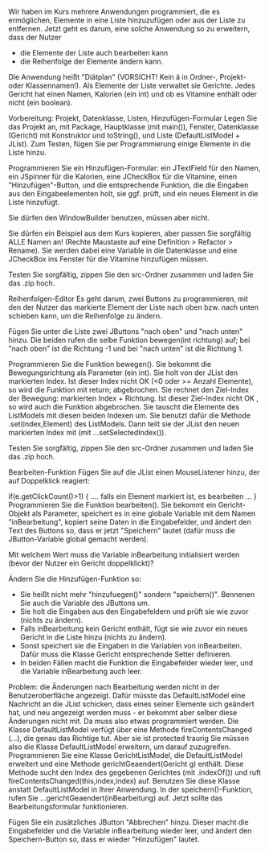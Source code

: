 Wir haben im Kurs mehrere Anwendungen programmiert, die es ermöglichen, Elemente in eine Liste hinzuzufügen oder aus der Liste zu entfernen. Jetzt geht es darum, eine solche Anwendung so zu erweitern, dass der Nutzer
- die Elemente der Liste auch bearbeiten kann
- die Reihenfolge der Elemente ändern kann.

Die Anwendung heißt "Diätplan" (VORSICHT! Kein ä in Ordner-, Projekt- oder Klassennamen!). Als Elemente der Liste verwaltet sie Gerichte. Jedes Gericht hat einen Namen, Kalorien (ein int) und ob es Vitamine enthält oder nicht (ein boolean).

Vorbereitung: Projekt, Datenklasse, Listen, Hinzufügen-Formular
Legen Sie das Projekt an, mit Package, Hauptklasse (mit main()), Fenster, Datenklasse (Gericht) mit Konstruktor und toString(), und Liste (DefaultListModel + JList).
Zum Testen, fügen Sie per Programmierung einige Elemente in die Liste hinzu.

Programmieren Sie ein Hinzufügen-Formular: ein JTextField für den Namen, ein JSpinner für die Kalorien, eine JCheckBox für die Vitamine, einen "Hinzufügen"-Button, und die entsprechende Funktion, die die Eingaben aus den Eingabeelementen holt, sie ggf. prüft, und ein neues Element in die Liste hinzufügt.

Sie dürfen den WindowBuilder benutzen, müssen aber nicht.

Sie dürfen ein Beispiel aus dem Kurs kopieren, aber passen Sie sorgfältig ALLE Namen an! (Rechte Maustaste auf eine Definition > Refactor > Rename). Sie werden dabei eine Variable in die Datenklasse und eine JCheckBox ins Fenster für die Vitamine hinzufügen müssen.

Testen Sie sorgfältig, zippen Sie den src-Ordner zusammen und laden Sie das .zip hoch.

Reihenfolgen-Editor
Es geht darum, zwei Buttons zu programmieren, mit den der Nutzer das markierte Element der Liste nach oben bzw. nach unten schieben kann, um die Reihenfolge zu ändern.

Fügen Sie unter die Liste zwei JButtons "nach oben" und "nach unten" hinzu. Die beiden rufen die selbe Funktion bewegen(int richtung) auf; bei "nach oben" ist die Richtung -1 und bei "nach unten" ist die Richtung 1.

Programmieren Sie die Funktion bewegen(). Sie bekommt die Bewegungsrichtung als Parameter (ein int).
Sie holt von der JList den markierten Index. Ist dieser Index nicht OK (<0 oder >= Anzahl Elemente), so wird die Funktion mit return; abgebrochen.
Sie rechnet den Ziel-Index der Bewegung: markierten Index + Richtung. Ist dieser Ziel-Index nicht OK , so wird auch die Funktion abgebrochen.
Sie tauscht die Elemente des ListModels mit diesen beiden Indexen um. Sie benutzt dafür die Methode .set(index,Element) des ListModels.
Dann teilt sie der JList den neuen markierten Index mit (mit ...setSelectedIndex()).

Testen Sie sorgfältig, zippen Sie den src-Ordner zusammen und laden Sie das .zip hoch.

Bearbeiten-Funktion
Fügen Sie auf die JList einen MouseListener hinzu, der auf Doppelklick reagiert:

if(e.getClickCount()>1) {
  .... falls ein Element markiert ist, es bearbeiten ...
}
Programmieren Sie die Funktion bearbeiten(). Sie bekommt ein Gericht-Objekt als Parameter, speichert es in eine globale Variable mit dem Namen "inBearbeitung", kopiert seine Daten in die Eingabefelder, und ändert den Text des Buttons so, dass er jetzt "Speichern" lautet (dafür muss die JButton-Variable global gemacht werden).

Mit welchem Wert muss die Variable inBearbeitung initialisiert werden (bevor der Nutzer ein Gericht doppelklickt)?

Ändern Sie die Hinzufügen-Funktion so:
- Sie heißt nicht mehr "hinzufuegen()" sondern "speichern()". Bennenen Sie auch die Variable des JButtons um.
- Sie holt die Eingaben aus den Eingabefeldern und prüft sie wie zuvor (nichts zu ändern).
- Falls inBearbeitung kein Gericht enthält, fügt sie wie zuvor ein neues Gericht in die Liste hinzu (nichts zu ändern).
- Sonst speichert sie die Eingaben in die Variablen von inBearbeiten. Dafür muss die Klasse Gericht entsprechende Setter definieren.
- In beiden Fällen macht die Funktion die Eingabefelder wieder leer, und die Variable inBearbeitung auch leer.

Problem: die Änderungen nach Bearbeitung werden nicht in der Benutzeroberfläche angezeigt. Dafür müsste das DefaultListModel eine Nachricht an die JList schicken, dass eines seiner Elemente sich geändert hat, und neu angezeigt werden muss - er bekommt aber selber diese Änderungen nicht mit. Da muss also etwas programmiert werden.
Die Klasse DefaultListModel verfügt über eine Methode fireContentsChanged​(...), die genau das Richtige tut. Aber sie ist protected traurig Sie müssen also die Klasse DefaultListModel erweitern, um darauf zuzugreifen.
Programmieren Sie eine Klasse GerichtListModel, die DefaultListModel<Gericht> erweitert und eine Methode gerichtGeaendert(Gericht g) enthält. Diese Methode sucht den Index des gegebenen Gerichtes (mit .indexOf()) und ruft fireContentsChanged(this,index,index) auf.
Benutzen Sie diese Klasse anstatt DefaultListModel in Ihrer Anwendung. In der speichern()-Funktion, rufen Sie ...gerichtGeaendert(inBearbeitung) auf. Jetzt sollte das Bearbeitungsformular funktionieren.

Fügen Sie ein zusätzliches JButton "Abbrechen" hinzu. Dieser macht die Eingabefelder und die Variable inBearbeitung wieder leer, und ändert den Speichern-Button so, dass er wieder "Hinzufügen" lautet.
